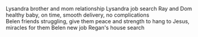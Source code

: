 Lysandra brother and mom relationship
Lysandra job search
Ray and Dom healthy baby, on time, smooth delivery, no complications  
Belen friends struggling, give them peace and strength to hang to Jesus, miracles for them
Belen new job
Regan's house search
